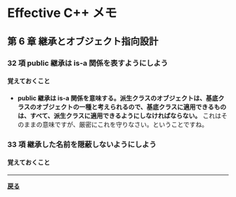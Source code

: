 # Effective C++ メモ

## 第 6 章 継承とオブジェクト指向設計

### 32 項 public 継承は is-a 関係を表すようにしよう

#### 覚えておくこと

* **public 継承は is-a 関係を意味する。派生クラスのオブジェクトは、基底クラスのオブジェクトの一種と考えられるので、基底クラスに適用できるものは、すべて、派生クラスに適用できるようにしなければならない。**
  これはそのままの意味ですが、厳密にこれを守りなさい。ということですね。

### 33 項 継承した名前を隠蔽しないようにしよう

#### 覚えておくこと

***

**[戻る](./index.md)**
